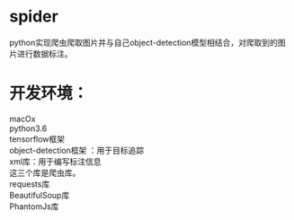 # spider
python实现爬虫爬取图片并与自己object-detection模型相结合，对爬取到的图片进行数据标注。
# 开发环境：
  macOx  
  python3.6  
  tensorflow框架  
  object-detection框架 ：用于目标追踪  
  xml库：用于编写标注信息  
  这三个库是爬虫库。  
  requests库  
  BeautifulSoup库  
  PhantomJs库  
  
  
